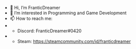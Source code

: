 - 👋 Hi, I’m FranticDreamer
- 👀 I’m interested in Programming and Game Development
- 📫 How to reach me:
- - Discord: FranticDreamer#0420
- - Steam: https://steamcommunity.com/id/franticdreamer
